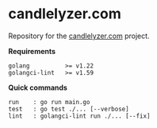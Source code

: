 # candlelyzer.com

Repository for the [candlelyzer.com](https://candlelyzer.com) project.

**Requirements**

```
golang          >= v1.22
golangci-lint   >= v1.59
```

**Quick commands**

```
run    : go run main.go
test   : go test ./... [--verbose]
lint   : golangci-lint run ./... [--fix]
```
